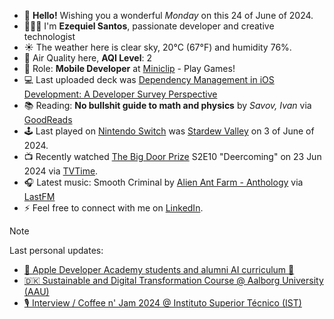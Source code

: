 - 👋 **Hello!** Wishing you a wonderful *Monday* on this 24 of June of 2024.
- 🙋🏻‍♂️ I'm **Ezequiel Santos**, passionate developer and creative technologist
- ☀️ The weather here is clear sky, 20°C (67°F) and humidity 76%.
- 🔬 Air Quality here, **AQI Level**: 2
- 💼 Role: **Mobile Developer** at [Miniclip](https://www.miniclip.com) - Play Games!
- 💻 Last uploaded deck was [Dependency Management in iOS Development: A Developer Survey Perspective](https://speakerdeck.com/ezefranca/dependency-management-in-ios-development-a-developer-survey-perspective)
- 📚 Reading: **No bullshit guide to math and physics** by *Savov, Ivan* via [GoodReads](https://www.goodreads.com/review/list/21512585-ezequiel-fran-a-dos-santos)
- 🕹️ Last played on [Nintendo Switch](https://lounge.nintendo.com/friendcode/5071-0358-7137/DKDfpY5MsZ) was [Stardew Valley](https://ec.nintendo.com/apps/0100e65002bb8000/PT?lang=en-GB) on 3 of June of 2024.
- 📺 Recently watched [The Big Door Prize](https://www.tvtime.com/show/403752) S2E10 "Deercoming" on 23 Jun 2024 via [TVTime](https://www.tvtime.com/user/4784821).
- 🎧 Latest music: Smooth Criminal by [Alien Ant Farm - Anthology](https://www.last.fm/music/Alien+Ant+Farm/_/Smooth+Criminal) via [LastFM](https://www.last.fm/user/ezefranca)
- ⚡ Feel free to connect with me on [LinkedIn](https://www.linkedin.com/in/ezefranca).



> [!NOTE]
> Last personal updates:
>  - [🍎 Apple Developer Academy students and alumni AI curriculum 🤖](https://ezefranca.com/news/apple-developer-academy-introduces-ai-training-for-all-students-and-alumni)
>  - [🇩🇰 Sustainable and Digital Transformation Course @ Aalborg University (AAU)](https://ezefranca.com/news/sustainable-and-digital-transformation-aalborg-university)
>  - [🎙️ Interview / Coffee n' Jam 2024 @ Instituto Superior Técnico (IST)](https://ezefranca.com/news/coffee-n-jam-2024-ist)

